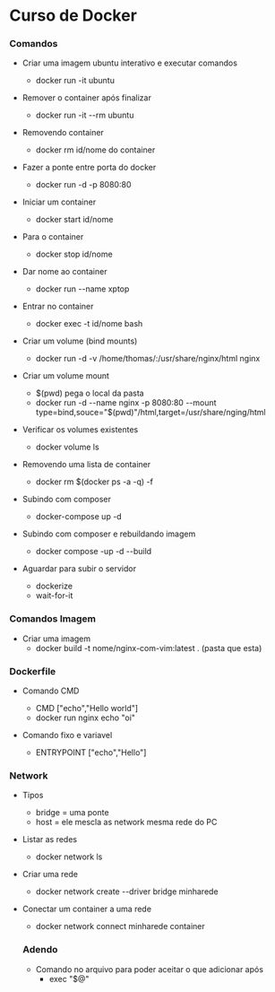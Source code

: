 # Curso de Docker

### Comandos

- Criar uma imagem ubuntu interativo e executar comandos

  - docker run -it ubuntu

- Remover o container após finalizar

  - docker run -it --rm ubuntu

- Removendo container

  - docker rm id/nome do container

- Fazer a ponte entre porta do docker

  - docker run -d -p 8080:80

- Iniciar um container

  - docker start id/nome

- Para o container

  - docker stop id/nome

- Dar nome ao container

  - docker run --name xptop

- Entrar no container

  - docker exec -t id/nome bash

- Criar um volume (bind mounts)

  - docker run -d -v /home/thomas/:/usr/share/nginx/html nginx

- Criar um volume mount

  - $(pwd) pega o local da pasta
  - docker run -d --name nginx -p 8080:80 --mount type=bind,souce="$(pwd)"/html,target=/usr/share/nging/html

- Verificar os volumes existentes

  - docker volume ls

- Removendo uma lista de container

  - docker rm $(docker ps -a -q) -f

- Subindo com composer

  - docker-compose up -d

- Subindo com composer e rebuildando imagem
  - docker compose -up -d --build

- Aguardar para subir o servidor
  - dockerize 
  - wait-for-it

### Comandos Imagem

- Criar uma imagem
  - docker build -t nome/nginx-com-vim:latest . (pasta que esta)

### Dockerfile

- Comando CMD

  - CMD ["echo","Hello world"]
  - docker run nginx echo "oi"

- Comando fixo e variavel

  - ENTRYPOINT ["echo","Hello"]

### Network

- Tipos

  - bridge = uma ponte
  - host = ele mescla as network mesma rede do PC

- Listar as redes

  - docker network ls

- Criar uma rede

  - docker network create --driver bridge minharede

- Conectar um container a uma rede

  - docker network connect minharede container

  ### Adendo

  - Comando no arquivo para poder aceitar o que adicionar após
    - exec "$@"
